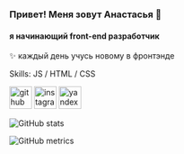 
### Привет! Меня зовут Анастасья 👋
#### я начинающий front-end разработчик

 ✨ каждый день учусь новому в фронтэнде

Skills:  JS / HTML / CSS



[<img src='https://cdn.jsdelivr.net/npm/simple-icons@3.0.1/icons/github.svg' alt='github' height='40'>](https://github.com/anastasiasikidina)  [<img src='https://cdn.jsdelivr.net/npm/simple-icons@3.0.1/icons/instagram.svg' alt='instagram' height='40'>](https://www.instagram.com/_anastas_s_/)  [<img src='https://cdn.jsdelivr.net/npm/simple-icons@3.0.1/icons/yandex.svg' alt='yandex' height='40'>](anastasia.sikidina@yandex.ru)  

![GitHub stats](https://github-readme-stats.vercel.app/api?username=anastasiasikidina&show_icons=true)  

![GitHub metrics](https://metrics.lecoq.io/anastasiasikidina)  



